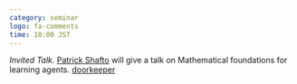 ```yaml
---
category: seminar
logo: fa-comments
time: 10:00 JST
---
```


*Invited Talk.* [Patrick Shafto](http://patrickshafto.com) will give a talk on Mathematical foundations for learning agents. [doorkeeper](https://c5dc59ed978213830355fc8978.doorkeeper.jp/events/173934)
